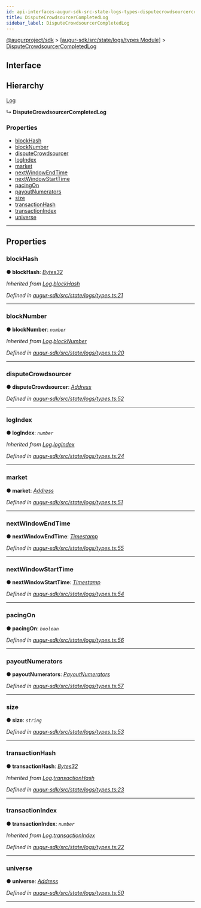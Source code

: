```yaml
---
id: api-interfaces-augur-sdk-src-state-logs-types-disputecrowdsourcercompletedlog
title: DisputeCrowdsourcerCompletedLog
sidebar_label: DisputeCrowdsourcerCompletedLog
---
```


[@augurproject/sdk](api-readme.md) > [[augur-sdk/src/state/logs/types Module]](api-modules-augur-sdk-src-state-logs-types-module.md) > [DisputeCrowdsourcerCompletedLog](api-interfaces-augur-sdk-src-state-logs-types-disputecrowdsourcercompletedlog.md)

## Interface

## Hierarchy

 [Log](api-interfaces-augur-sdk-src-state-logs-types-log.md)

**↳ DisputeCrowdsourcerCompletedLog**

### Properties

* [blockHash](api-interfaces-augur-sdk-src-state-logs-types-disputecrowdsourcercompletedlog.md#blockhash)
* [blockNumber](api-interfaces-augur-sdk-src-state-logs-types-disputecrowdsourcercompletedlog.md#blocknumber)
* [disputeCrowdsourcer](api-interfaces-augur-sdk-src-state-logs-types-disputecrowdsourcercompletedlog.md#disputecrowdsourcer)
* [logIndex](api-interfaces-augur-sdk-src-state-logs-types-disputecrowdsourcercompletedlog.md#logindex)
* [market](api-interfaces-augur-sdk-src-state-logs-types-disputecrowdsourcercompletedlog.md#market)
* [nextWindowEndTime](api-interfaces-augur-sdk-src-state-logs-types-disputecrowdsourcercompletedlog.md#nextwindowendtime)
* [nextWindowStartTime](api-interfaces-augur-sdk-src-state-logs-types-disputecrowdsourcercompletedlog.md#nextwindowstarttime)
* [pacingOn](api-interfaces-augur-sdk-src-state-logs-types-disputecrowdsourcercompletedlog.md#pacingon)
* [payoutNumerators](api-interfaces-augur-sdk-src-state-logs-types-disputecrowdsourcercompletedlog.md#payoutnumerators)
* [size](api-interfaces-augur-sdk-src-state-logs-types-disputecrowdsourcercompletedlog.md#size)
* [transactionHash](api-interfaces-augur-sdk-src-state-logs-types-disputecrowdsourcercompletedlog.md#transactionhash)
* [transactionIndex](api-interfaces-augur-sdk-src-state-logs-types-disputecrowdsourcercompletedlog.md#transactionindex)
* [universe](api-interfaces-augur-sdk-src-state-logs-types-disputecrowdsourcercompletedlog.md#universe)

---

## Properties

<a id="blockhash"></a>

###  blockHash

**● blockHash**: *[Bytes32](api-modules-augur-sdk-src-state-logs-types-module.md#bytes32)*

*Inherited from [Log](api-interfaces-augur-sdk-src-state-logs-types-log.md).[blockHash](api-interfaces-augur-sdk-src-state-logs-types-log.md#blockhash)*

*Defined in [augur-sdk/src/state/logs/types.ts:21](https://github.com/AugurProject/augur/blob/3727cd4ec9/packages/augur-sdk/src/state/logs/types.ts#L21)*

___
<a id="blocknumber"></a>

###  blockNumber

**● blockNumber**: *`number`*

*Inherited from [Log](api-interfaces-augur-sdk-src-state-logs-types-log.md).[blockNumber](api-interfaces-augur-sdk-src-state-logs-types-log.md#blocknumber)*

*Defined in [augur-sdk/src/state/logs/types.ts:20](https://github.com/AugurProject/augur/blob/3727cd4ec9/packages/augur-sdk/src/state/logs/types.ts#L20)*

___
<a id="disputecrowdsourcer"></a>

###  disputeCrowdsourcer

**● disputeCrowdsourcer**: *[Address](api-modules-augur-sdk-src-state-logs-types-module.md#address)*

*Defined in [augur-sdk/src/state/logs/types.ts:52](https://github.com/AugurProject/augur/blob/3727cd4ec9/packages/augur-sdk/src/state/logs/types.ts#L52)*

___
<a id="logindex"></a>

###  logIndex

**● logIndex**: *`number`*

*Inherited from [Log](api-interfaces-augur-sdk-src-state-logs-types-log.md).[logIndex](api-interfaces-augur-sdk-src-state-logs-types-log.md#logindex)*

*Defined in [augur-sdk/src/state/logs/types.ts:24](https://github.com/AugurProject/augur/blob/3727cd4ec9/packages/augur-sdk/src/state/logs/types.ts#L24)*

___
<a id="market"></a>

###  market

**● market**: *[Address](api-modules-augur-sdk-src-state-logs-types-module.md#address)*

*Defined in [augur-sdk/src/state/logs/types.ts:51](https://github.com/AugurProject/augur/blob/3727cd4ec9/packages/augur-sdk/src/state/logs/types.ts#L51)*

___
<a id="nextwindowendtime"></a>

###  nextWindowEndTime

**● nextWindowEndTime**: *[Timestamp](api-modules-augur-sdk-src-state-logs-types-module.md#timestamp)*

*Defined in [augur-sdk/src/state/logs/types.ts:55](https://github.com/AugurProject/augur/blob/3727cd4ec9/packages/augur-sdk/src/state/logs/types.ts#L55)*

___
<a id="nextwindowstarttime"></a>

###  nextWindowStartTime

**● nextWindowStartTime**: *[Timestamp](api-modules-augur-sdk-src-state-logs-types-module.md#timestamp)*

*Defined in [augur-sdk/src/state/logs/types.ts:54](https://github.com/AugurProject/augur/blob/3727cd4ec9/packages/augur-sdk/src/state/logs/types.ts#L54)*

___
<a id="pacingon"></a>

###  pacingOn

**● pacingOn**: *`boolean`*

*Defined in [augur-sdk/src/state/logs/types.ts:56](https://github.com/AugurProject/augur/blob/3727cd4ec9/packages/augur-sdk/src/state/logs/types.ts#L56)*

___
<a id="payoutnumerators"></a>

###  payoutNumerators

**● payoutNumerators**: *[PayoutNumerators](api-modules-augur-sdk-src-state-logs-types-module.md#payoutnumerators)*

*Defined in [augur-sdk/src/state/logs/types.ts:57](https://github.com/AugurProject/augur/blob/3727cd4ec9/packages/augur-sdk/src/state/logs/types.ts#L57)*

___
<a id="size"></a>

###  size

**● size**: *`string`*

*Defined in [augur-sdk/src/state/logs/types.ts:53](https://github.com/AugurProject/augur/blob/3727cd4ec9/packages/augur-sdk/src/state/logs/types.ts#L53)*

___
<a id="transactionhash"></a>

###  transactionHash

**● transactionHash**: *[Bytes32](api-modules-augur-sdk-src-state-logs-types-module.md#bytes32)*

*Inherited from [Log](api-interfaces-augur-sdk-src-state-logs-types-log.md).[transactionHash](api-interfaces-augur-sdk-src-state-logs-types-log.md#transactionhash)*

*Defined in [augur-sdk/src/state/logs/types.ts:23](https://github.com/AugurProject/augur/blob/3727cd4ec9/packages/augur-sdk/src/state/logs/types.ts#L23)*

___
<a id="transactionindex"></a>

###  transactionIndex

**● transactionIndex**: *`number`*

*Inherited from [Log](api-interfaces-augur-sdk-src-state-logs-types-log.md).[transactionIndex](api-interfaces-augur-sdk-src-state-logs-types-log.md#transactionindex)*

*Defined in [augur-sdk/src/state/logs/types.ts:22](https://github.com/AugurProject/augur/blob/3727cd4ec9/packages/augur-sdk/src/state/logs/types.ts#L22)*

___
<a id="universe"></a>

###  universe

**● universe**: *[Address](api-modules-augur-sdk-src-state-logs-types-module.md#address)*

*Defined in [augur-sdk/src/state/logs/types.ts:50](https://github.com/AugurProject/augur/blob/3727cd4ec9/packages/augur-sdk/src/state/logs/types.ts#L50)*

___

